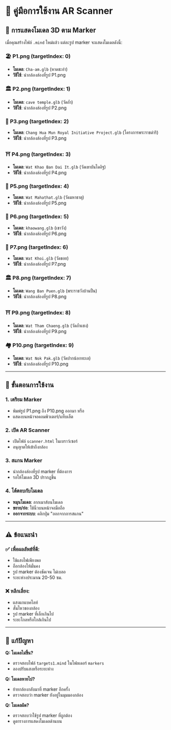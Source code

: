 # 📱 คู่มือการใช้งาน AR Scanner

## 🎯 การแสดงโมเดล 3D ตาม Marker

เมื่อคุณสร้างไฟล์ `.mind` ใหม่แล้ว แต่ละรูป marker จะแสดงโมเดลดังนี้:

### 🏖️ **P1.png (targetIndex: 0)**
- **โมเดล**: `Cha-am.glb` (หาดชะอำ)
- **วิธีใช้**: นำกล้องส่องที่รูป P1.png

### 🏛️ **P2.png (targetIndex: 1)**  
- **โมเดล**: `cave temple.glb` (วัดถ้ำ)
- **วิธีใช้**: นำกล้องส่องที่รูป P2.png

### 🌳 **P3.png (targetIndex: 2)**
- **โมเดล**: `Chang Hua Mun Royal Initiative Project.glb` (โครงการพระราชดำริ)
- **วิธีใช้**: นำกล้องส่องที่รูป P3.png

### ⛩️ **P4.png (targetIndex: 3)**
- **โมเดล**: `Wat Khao Ban Dai It.glb` (วัดเขาบันไดอิฐ)
- **วิธีใช้**: นำกล้องส่องที่รูป P4.png

### 🕌 **P5.png (targetIndex: 4)**
- **โมเดล**: `Wat Mahathat.glb` (วัดมหาธาตุ)
- **วิธีใช้**: นำกล้องส่องที่รูป P5.png

### 🏰 **P6.png (targetIndex: 5)**
- **โมเดล**: `khaowang.glb` (เขาวัง)
- **วิธีใช้**: นำกล้องส่องที่รูป P6.png

### 🏯 **P7.png (targetIndex: 6)**
- **โมเดล**: `Wat Khoi.glb` (วัดขอย)
- **วิธีใช้**: นำกล้องส่องที่รูป P7.png

### 🏛️ **P8.png (targetIndex: 7)**
- **โมเดล**: `Wang Ban Puen.glb` (พระราชวังบ้านปืน)
- **วิธีใช้**: นำกล้องส่องที่รูป P8.png

### ⛩️ **P9.png (targetIndex: 8)**
- **โมเดล**: `Wat Tham Chaeng.glb` (วัดถ้ำแชง)
- **วิธีใช้**: นำกล้องส่องที่รูป P9.png

### 🏘️ **P10.png (targetIndex: 9)**
- **โมเดล**: `Wat Nok Pak.glb` (วัดปากน้อกทะเล)
- **วิธีใช้**: นำกล้องส่องที่รูป P10.png

---

## 🚀 ขั้นตอนการใช้งาน

### 1. **เตรียม Marker**
- พิมพ์รูป P1.png ถึง P10.png ออกมา หรือ
- แสดงบนหน้าจอคอมพิวเตอร์/แท็บเล็ต

### 2. **เปิด AR Scanner**
- เปิดไฟล์ `scanner.html` ในเบราว์เซอร์
- อนุญาตให้เข้าถึงกล้อง

### 3. **สแกน Marker**
- นำกล้องส่องที่รูป marker ที่ต้องการ
- รอให้โมเดล 3D ปรากฏขึ้น

### 4. **โต้ตอบกับโมเดล**
- **หมุนโมเดล**: ลากเมาส์บนโมเดล
- **ขยาย/ย่อ**: ใช้นิ้วบนหน้าจอมือถือ
- **ออกจากระบบ**: คลิกปุ่ม "ออกจากการสแกน"

---

## ⚠️ ข้อแนะนำ

### ✅ **เพื่อผลลัพธ์ที่ดี:**
- ใช้แสงไฟเพียงพอ
- ถือกล้องให้มั่นคง
- รูป marker ต้องชัดเจน ไม่เบลอ
- ระยะห่างประมาณ 20-50 ซม.

### ❌ **หลีกเลี่ยง:**
- แสงแกแบคไลท์
- สั่นไหวของกล้อง
- รูป marker ที่เล็กเกินไป
- ระยะไกลหรือใกล้เกินไป

---

## 🔧 แก้ปัญหา

**Q: โมเดลไม่ขึ้น?**
- ตรวจสอบไฟล์ `targets1.mind` ในโฟลเดอร์ `markers`
- ลองปรับแสงหรือระยะห่าง

**Q: โมเดลหายไป?**
- ย้ายกล้องกลับมาที่ marker อีกครั้ง
- ตรวจสอบว่า marker ยังอยู่ในมุมมองกล้อง

**Q: โมเดลผิด?**
- ตรวจสอบว่าใช้รูป marker ที่ถูกต้อง
- ดูตารางการแสดงโมเดลด้านบน